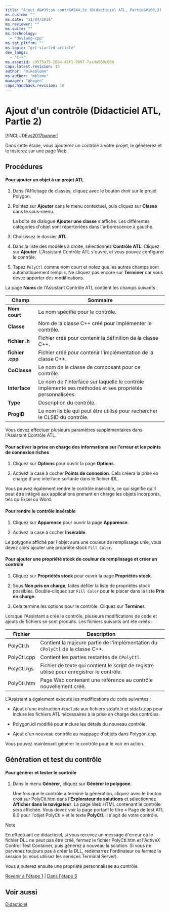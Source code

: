 ```yaml
---
title: "Ajout d&#39;un contr&#244;le (Didacticiel ATL, Partie&#160;2) | Microsoft Docs"
ms.custom: ""
ms.date: "11/04/2016"
ms.reviewer: ""
ms.suite: ""
ms.technology: 
  - "devlang-cpp"
ms.tgt_pltfrm: ""
ms.topic: "get-started-article"
dev_langs: 
  - "C++"
ms.assetid: c9575a75-1064-41f1-9697-7aada560c669
caps.latest.revision: 15
author: "mikeblome"
ms.author: "mblome"
manager: "ghogen"
caps.handback.revision: 10
---
```

# Ajout d&#39;un contr&#244;le (Didacticiel ATL, Partie&#160;2)
[!INCLUDE[vs2017banner](../assembler/inline/includes/vs2017banner.md)]

Dans cette étape, vous ajouterez un contrôle à votre projet, le générerez et le testerez sur une page Web.  
  
## Procédures  
  
#### Pour ajouter un objet à un projet ATL  
  
1.  Dans l'Affichage de classes, cliquez avec le bouton droit sur le projet Polygon.  
  
2.  Pointez sur **Ajouter** dans le menu contextuel, puis cliquez sur **Classe** dans le sous\-menu.  
  
     La boîte de dialogue **Ajouter une classe** s'affiche.  Les différentes catégories d'objet sont répertoriées dans l'arborescence à gauche.  
  
3.  Choisissez le dossier **ATL**.  
  
4.  Dans la liste des modèles à droite, sélectionnez **Contrôle ATL**.  Cliquez sur **Ajouter**.  L'Assistant Contrôle ATL s'ouvre, et vous pouvez configurer le contrôle.  
  
5.  Tapez `PolyCtl` comme nom court et notez que les autres champs sont automatiquement remplis.  Ne cliquez pas encore sur **Terminer** car vous devez apporter des modifications.  
  
 La page **Noms** de l'Assistant Contrôle ATL contient les champs suivants :  
  
|Champ|Sommaire|  
|-----------|--------------|  
|**Nom court**|Le nom spécifié pour le contrôle.|  
|**Classe**|Nom de la classe C\+\+ créé pour implémenter le contrôle.|  
|**fichier .h**|Fichier créé pour contenir la définition de la classe C\+\+.|  
|**fichier .cpp**|Fichier créé pour contenir l'implémentation de la classe C\+\+.|  
|**CoClasse**|Le nom de la classe de composant pour ce contrôle.|  
|**Interface**|Le nom de l'interface sur laquelle le contrôle implémente ses méthodes et ses propriétés personnalisées.|  
|**Type**|Description du contrôle.|  
|**ProgID**|Le nom lisible qui peut être utilisé pour rechercher le CLSID du contrôle.|  
  
 Vous devez effectuer plusieurs paramètres supplémentaires dans l'Assistant Contrôle ATL.  
  
#### Pour activer la prise en charge des informations sur l'erreur et les points de connexion riches  
  
1.  Cliquez sur **Options** pour ouvrir la page **Options**.  
  
2.  Activez la case à cocher **Points de connexion**.  Cela créera la prise en charge d'une interface sortante dans le fichier IDL.  
  
 Vous pouvez également rendre le contrôle insérable, ce qui signifie qu'il peut être intégré aux applications prenant en charge les objets incorporés, tels qu'Excel ou Word.  
  
#### Pour rendre le contrôle insérable  
  
1.  Cliquez sur **Apparence** pour ouvrir la page **Apparence**.  
  
2.  Activez la case à cocher **Insérable**.  
  
 Le polygone affiché par l'objet aura une couleur de remplissage unie, vous devez alors ajouter une propriété stock `Fill Color`.  
  
#### Pour ajouter une propriété stock de couleur de remplissage et créer un contrôle  
  
1.  Cliquez sur **Propriétés stock** pour ouvrir la page **Propriétés stock**.  
  
2.  Sous **Non pris en charge**, faites défiler la liste de propriétés stock possibles.  Double\-cliquez sur `Fill Color` pour le placer dans la liste **Pris en charge**.  
  
3.  Cela termine les options pour le contrôle.  Cliquez sur **Terminer**.  
  
 Lorsque l'Assistant a créé le contrôle, plusieurs modifications de code et ajouts de fichiers se sont produits.  Les fichiers suivants ont été créés :  
  
|Fichier|Description|  
|-------------|-----------------|  
|PolyCtl.h|Contient la majeure partie de l'implémentation du `CPolyCtl` de la classe C\+\+.|  
|PolyCtl.cpp|Contient les parties restantes de `CPolyCtl`.|  
|PolyCtl.rgs|Fichier de texte qui contient le script de registre utilisé pour enregistrer le contrôle.|  
|PolyCtl.htm|Page Web contenant une référence au contrôle nouvellement créé.|  
  
 L'Assistant a également exécuté les modifications du code suivantes :  
  
-   Ajout d'une instruction `#include` aux fichiers stdafx.h et stdafx.cpp pour inclure les fichiers ATL nécessaires à la prise en charge des contrôles.  
  
-   Polygon.idl modifié pour inclure les détails du nouveau contrôle.  
  
-   Ajout d'un nouveau contrôle au mappage d'objets dans Polygon.cpp.  
  
 Vous pouvez maintenant générer le contrôle pour le voir en action.  
  
## Génération et test du contrôle  
  
#### Pour générer et tester le contrôle  
  
1.  Dans le menu **Générer**, cliquez sur **Générer le polygone**.  
  
     Une fois que le contrôle a terminé la génération, cliquez avec le bouton droit sur PolyCtl.htm dans l'**Explorateur de solutions** et sélectionnez **Afficher dans le navigateur**.  La page Web HTML contenant le contrôle sera affichée.  Vous devez voir la page portant le titre « Page de test ATL 8.0 pour l'objet PolyCtl » et le texte **PolyCtl**.  Il s'agit de votre contrôle.  
  
> [!NOTE]
>  En effectuant ce didacticiel, si vous recevez un message d'erreur où le fichier DLL ne peut pas être créé, fermez le fichier PolyCtl.htm et l'ActiveX Control Test Container, puis générez à nouveau la solution.  Si vous ne parvenez toujours pas à créer la DLL, redémarrez l'ordinateur ou fermez la session \(si vous utilisez les services Terminal Server\).  
  
 Vous ajouterez ensuite une propriété personnalisée au contrôle.  
  
 [Revenir à l'étape 1](../atl/creating-the-project-atl-tutorial-part-1.md) &#124; [Dans l'étape 3](../atl/adding-a-property-to-the-control-atl-tutorial-part-3.md)  
  
## Voir aussi  
 [Didacticiel](../atl/active-template-library-atl-tutorial.md)